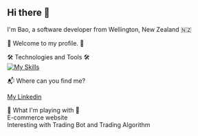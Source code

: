 ## Hi there 👋
I'm Bao, a software developer from Wellington, New Zealand 🇳🇿

🎉 Welcome to my profile. 🎉

🛠 Technologies and Tools 🛠 </br>
[![My Skills](https://skillicons.dev/icons?i=java,cs,py,react,mysql,git,javascript,html,css,typescript,bootstrap&perline=12)](https://skillicons.dev)

📬 Where can you find me?

<a href="https://www.linkedin.com/in/duybaodanghoang/">My Linkedin</a>

🧠 What I'm playing with 🤑 </br>
E-commerce website </br>
Interesting with Trading Bot and Trading Algorithm

